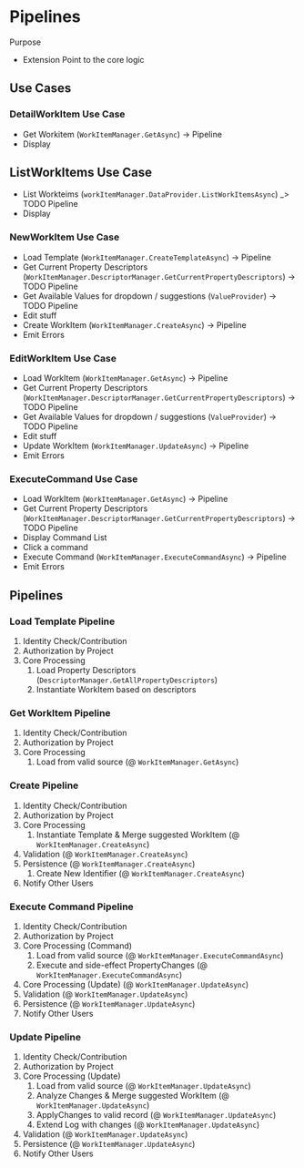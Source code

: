 # Pipelines

Purpose
- Extension Point to the core logic


## Use Cases

### DetailWorkItem Use Case

- Get Workitem (`WorkItemManager.GetAsync`) -> Pipeline
- Display

## ListWorkItems Use Case

- List Workteims (`workItemManager.DataProvider.ListWorkItemsAsync`) _> TODO Pipeline
- Display

### NewWorkItem Use Case

- Load Template (`WorkItemManager.CreateTemplateAsync`) -> Pipeline
- Get Current Property Descriptors (`WorkItemManager.DescriptorManager.GetCurrentPropertyDescriptors`) -> TODO Pipeline
- Get Available Values for dropdown / suggestions (`ValueProvider`) -> TODO Pipeline
- Edit stuff
- Create WorkItem (`WorkItemManager.CreateAsync`) -> Pipeline
- Emit Errors

### EditWorkItem Use Case

- Load WorkItem (`WorkItemManager.GetAsync`) -> Pipeline
- Get Current Property Descriptors (`WorkItemManager.DescriptorManager.GetCurrentPropertyDescriptors`) -> TODO Pipeline
- Get Available Values for dropdown / suggestions (`ValueProvider`) -> TODO Pipeline
- Edit stuff
- Update WorkItem (`WorkItemManager.UpdateAsync`) -> Pipeline
- Emit Errors

### ExecuteCommand Use Case
- Load WorkItem (`WorkItemManager.GetAsync`) -> Pipeline
- Get Current Property Descriptors (`WorkItemManager.DescriptorManager.GetCurrentPropertyDescriptors`) -> TODO Pipeline
- Display Command List
- Click a command
- Execute Command (`WorkItemManager.ExecuteCommandAsync`) -> Pipeline
- Emit Errors

## Pipelines
### Load Template Pipeline

1. Identity Check/Contribution
1. Authorization by Project
1. Core Processing
   1. Load Property Descriptors (`DescriptorManager.GetAllPropertyDescriptors`)
   1. Instantiate WorkItem based on descriptors

### Get WorkItem Pipeline

1. Identity Check/Contribution
1. Authorization by Project
1. Core Processing
   1. Load from valid source (@ `WorkItemManager.GetAsync`)

### Create Pipeline

1. Identity Check/Contribution
1. Authorization by Project
1. Core Processing
   1. Instantiate Template & Merge suggested WorkItem (@ `WorkItemManager.CreateAsync`)
1. Validation (@ `WorkItemManager.CreateAsync`)
1. Persistence (@ `WorkItemManager.CreateAsync`)
   1. Create New Identifier (@ `WorkItemManager.CreateAsync`)
1. Notify Other Users

### Execute Command Pipeline

1. Identity Check/Contribution
1. Authorization by Project
1. Core Processing (Command)
   1. Load from valid source (@ `WorkItemManager.ExecuteCommandAsync`)
   1. Execute and side-effect PropertyChanges (@ `WorkItemManager.ExecuteCommandAsync`)
1. Core Processing (Update) (@ `WorkItemManager.UpdateAsync`)
1. Validation (@ `WorkItemManager.UpdateAsync`)
1. Persistence (@ `WorkItemManager.UpdateAsync`)
1. Notify Other Users

### Update Pipeline

1. Identity Check/Contribution
1. Authorization by Project
1. Core Processing (Update)
   1. Load from valid source (@ `WorkItemManager.UpdateAsync`)
   1. Analyze Changes & Merge suggested WorkItem (@ `WorkItemManager.UpdateAsync`)
   1. ApplyChanges to valid record (@ `WorkItemManager.UpdateAsync`)
   1. Extend Log with changes (@ `WorkItemManager.UpdateAsync`)
1. Validation (@ `WorkItemManager.UpdateAsync`)
1. Persistence (@ `WorkItemManager.UpdateAsync`)
1. Notify Other Users